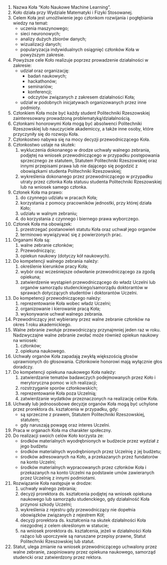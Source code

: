1. Nazwa Koła “Koło Naukowe Machine Learning”.
1. Koło działa przy Wydziale Matematyki i Fizyki Stosowanej.
1. Celem Koła jest umożliwienie jego członkom rozwijania i pogłębiania wiedzy
na temat:
    - uczenia maszynowego;
    - sieci neuronowych;
    - analizy dużych zbiorów danych;
    - wizualizacji danych;
    - popularyzacja indywidualnych osiągnięć członków Koła w powyższym zakresie.
1. Powyższe cele Koło realizuje poprzez prowadzenie działalności w zakresie:
    - udział oraz organizację:
        - badań naukowych;
        - hackathonów;
        - seminariów;
        - konferencji;
        - odczytów związanych z zakresem działalności Koła;
    - udział w podobnych inicjatywach organizowanych przez inne podmioty.
1. Członkiem Koła może być każdy student Politechniki Rzeszowskiej
   zainteresowany prowadzoną problematyką/działalnością.
1. Członkami honorowymi Koła mogą być absolwenci Politechniki Rzeszowskiej lub
   nauczyciele akademiccy, a także inne osoby, które przyczyniły się do rozwoju
   Koła.
1. Członkostwo nabywa się na mocy decyzji przewodniczącego Koła.
1. Członkostwo ustaje na skutek:
    1. wykluczenia dokonanego w drodze uchwały walnego zebrania, podjętej na
       wniosek przewodniczącego w przypadku postępowania sprzecznego ze
       statutem, Statutem Politechniki Rzeszowskiej oraz innymi przepisami prawa
       lub nie dającego się pogodzić z obowiązkami studenta Politechniki
       Rzeszowskiej;
    1. wykreślenia dokonanego przez przewodniczącego w przypadku utraty przez
       członka Koła statusu studenta Politechniki Rzeszowskiej lub na wniosek
       samego członka.
1. Członek Koła ma prawo:
    1. do czynnego udziału w pracach Koła;
    1. korzystania z pomocy pracowników jednostki, przy której działa Koło;
    1. udziału w walnym zebraniu;
    1. do korzystania z czynnego i biernego prawa wyborczego. 
1. Członek Koła ma obowiązek:
    1. przestrzegać postanowień statutu Koła oraz uchwał jego organów
    1. terminowo wywiązywać się z powierzonych prac.
1. Organami Koła są:
    1. walne zebranie członków;
    1. Przewodniczący; 
    1. opiekun naukowy (dotyczy kół naukowych).
1. Do kompetencji walnego zebrania należy: 
    1. określenie kierunków pracy Koła;
    1. wybór oraz wcześniejsze odwołanie przewodniczącego za zgodą opiekuna;
    1. zatwierdzenie wystąpień przewodniczącego do władz Uczelni lub organów
       samorządu studenckiego/samorządu doktorantów w sprawach dotyczących
       studentów i doktorantów Uczelni.
1. Do kompetencji przewodniczącego należy: 
    1. reprezentowanie Koła wobec władz Uczelni; 
    1. organizowanie i kierowanie pracą Koła;
    1. wykonywanie uchwał walnego zebrania.
1. Przewodniczący jest wybierany przez walne zebranie członków na okres 1 roku
   akademickiego.
1. Walne zebranie zwołuje przewodniczący przynajmniej jeden raz w roku.
   Nadzwyczajne walne zebranie zwołać może również opiekun naukowy na wniosek:
    1. członków;
    1. opiekuna naukowego.
1. Uchwały organów Koła zapadają zwykłą większością głosów uprawnionych do
   głosowania. Członkowie honorowi mają wyłącznie głos doradczy.
1. Do kompetencji opiekuna naukowego Koła należy: 
    1. zatwierdzanie tematów badawczych podejmowanych przez Koło i merytoryczna
       pomoc w ich realizacji; 
    1. rozstrzyganie sporów członkowskich;
    1. reprezentowanie Koła poza Uczelnią; 
    1. zatwierdzanie wydatków przeznaczonych na realizację celów Koła.
1. Uchwały lub jednoosobowe decyzje organów Koła mogą być uchylone przez
   prorektora ds. kształcenia w przypadku, gdy:
    - są sprzeczne z prawem, Statutem Politechniki Rzeszowskiej, statutem;
    - gdy naruszają powagę oraz interes Uczelni.
1. Praca w organach Koła ma charakter społeczny.
1. Do realizacji swoich celów Koło korzysta ze: 
    - środków materialnych wyodrębnionych w budżecie przez wydział z jego
      budżetu
    - środków materialnych wyodrębnionych przez Uczelnię z jej budżetu; 
    - środków adresowanych na Koło, a przekazanych przez fundatorów na konto
      Uczelni; 
    - środków materialnych wypracowanych przez członków Koła i przekazanych na
      konto Uczelni na podstawie umów zawieranych przez Uczelnię z innymi
      podmiotami. 
1. Rozwiązanie Koła następuje w drodze: 
    1. uchwały walnego zebrania;
    1. decyzji prorektora ds. kształcenia podjętej na wniosek opiekuna
       naukowego lub samorządu studenckiego, gdy działalność Koła przynosi
       szkody Uczelni; 
    1. wykreślenia z rejestru gdy przewodniczący nie dopełnia obowiązków
       związanych z rejestrem Kół; 
    1. decyzji prorektora ds. kształcenia na skutek działalności Koła
       niezgodnej z celem określonym w statucie; 
    1. na wniosek prorektora ds. kształcenia, jeżeli w działalności Koła rażąco
       lub uporczywie są naruszane przepisy prawne, Statut Politechniki
       Rzeszowskiej lub statut.
1. Statut, ulega zmianie na wniosek przewodniczącego uchwalony przez walne
       zebranie, zaopiniowany przez opiekuna naukowego, samorząd studencki
       oraz zatwierdzony przez rektora. 
